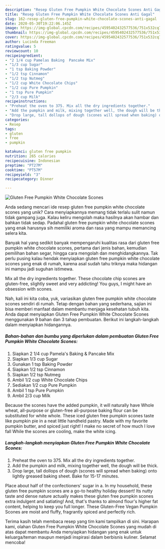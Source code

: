 ```yaml
---
description: "Resep Gluten Free Pumpkin White Chocolate Scones Anti Gagal"
title: "Resep Gluten Free Pumpkin White Chocolate Scones Anti Gagal"
slug: 162-resep-gluten-free-pumpkin-white-chocolate-scones-anti-gagal
date: 2020-05-30T19:22:06.145Z
image: https://img-global.cpcdn.com/recipes/4595402432577536/751x532cq70/gluten-free-pumpkin-white-chocolate-scones-recipe-main-photo.jpg
thumbnail: https://img-global.cpcdn.com/recipes/4595402432577536/751x532cq70/gluten-free-pumpkin-white-chocolate-scones-recipe-main-photo.jpg
cover: https://img-global.cpcdn.com/recipes/4595402432577536/751x532cq70/gluten-free-pumpkin-white-chocolate-scones-recipe-main-photo.jpg
author: Lucinda Freeman
ratingvalue: 5
reviewcount: 10
recipeingredient:
- "2 1/4 cup Pamelas Baking  Pancake Mix"
- "1/3 cup Sugar"
- "1 tsp Baking Powder"
- "1/2 tsp Cinnamon"
- "1/2 tsp Nutmeg"
- "1/2 cup White Chocolate Chips"
- "1/2 cup Pure Pumpkin"
- "1 tsp Pure Pumpkin"
- "2/3 cup Milk"
recipeinstructions:
- "Preheat the oven to 375. Mix all the dry ingredients together."
- "Add the pumpkin and milk, mixing together well, the dough will be thick."
- "Drop large, tall dollops of dough (scones will spread when baking) onto lightly greased baking sheet.  Bake for 15-17 minutes."
categories:
- Resep
tags:
- gluten
- free
- pumpkin

katakunci: gluten free pumpkin 
nutrition: 265 calories
recipecuisine: Indonesian
preptime: "PT27M"
cooktime: "PT57M"
recipeyield: "3"
recipecategory: Dinner

---
```



![Gluten Free Pumpkin White Chocolate Scones](https://img-global.cpcdn.com/recipes/4595402432577536/751x532cq70/gluten-free-pumpkin-white-chocolate-scones-recipe-main-photo.jpg)

Anda sedang mencari ide resep gluten free pumpkin white chocolate scones yang unik? Cara menyiapkannya memang tidak terlalu sulit namun tidak gampang juga. Kalau keliru mengolah maka hasilnya akan hambar dan bahkan tidak sedap. Padahal gluten free pumpkin white chocolate scones yang enak harusnya sih memiliki aroma dan rasa yang mampu memancing selera kita.

Banyak hal yang sedikit banyak mempengaruhi kualitas rasa dari gluten free pumpkin white chocolate scones, pertama dari jenis bahan, kemudian pemilihan bahan segar, hingga cara mengolah dan menghidangkannya. Tak perlu pusing kalau hendak menyiapkan gluten free pumpkin white chocolate scones yang enak di rumah, karena asal sudah tahu triknya maka hidangan ini mampu jadi suguhan istimewa.

Mix all the dry ingredients together. These chocolate chip scones are gluten-free, slightly sweet and very addicting! You guys, I might have an obsession with scones.


Nah, kali ini kita coba, yuk, variasikan gluten free pumpkin white chocolate scones sendiri di rumah. Tetap dengan bahan yang sederhana, sajian ini bisa memberi manfaat dalam membantu menjaga kesehatan tubuh kita. Anda dapat menyiapkan Gluten Free Pumpkin White Chocolate Scones menggunakan 9 bahan dan 3 tahap pembuatan. Berikut ini langkah-langkah dalam menyiapkan hidangannya.

<!--inarticleads1-->

##### Bahan-bahan dan bumbu yang diperlukan dalam pembuatan Gluten Free Pumpkin White Chocolate Scones:

1. Siapkan 2 1/4 cup Pamela&#39;s Baking &amp; Pancake Mix
1. Siapkan 1/3 cup Sugar
1. Gunakan 1 tsp Baking Powder
1. Siapkan 1/2 tsp Cinnamon
1. Siapkan 1/2 tsp Nutmeg
1. Ambil 1/2 cup White Chocolate Chips
1. Sediakan 1/2 cup Pure Pumpkin
1. Ambil 1 tsp Pure Pumpkin
1. Ambil 2/3 cup Milk


Because the scones have the added pumpkin, it will naturally have Whole wheat, all-purpose or gluten-free all-purpose baking flour can be substituted for white whole. These iced gluten free pumpkin scones taste like pumpkin pie in a neat little handheld pastry. Made with my favorite pumpkin butter, and spiced just right! I make no secret of how much I love fall While the scones are cooling, make the white icing. 

<!--inarticleads2-->

##### Langkah-langkah menyiapkan Gluten Free Pumpkin White Chocolate Scones:

1. Preheat the oven to 375. Mix all the dry ingredients together.
1. Add the pumpkin and milk, mixing together well, the dough will be thick.
1. Drop large, tall dollops of dough (scones will spread when baking) onto lightly greased baking sheet.  Bake for 15-17 minutes.


Place about half of the confectioners&#39; sugar in a. In my household, these gluten free pumpkin scones are a go-to healthy holiday dessert! Its nutty taste and dense nature actually makes these gluten free pumpkin scones extra indulgent and satiating! And, that&#39;s thanks to almond flour&#39;s higher fat content, helping to keep you full longer. These Gluten-Free Vegan Pumpkin Scones are moist and fluffy, fragrantly spiced and perfectly rich. 

Terima kasih telah membaca resep yang tim kami tampilkan di sini. Harapan kami, olahan Gluten Free Pumpkin White Chocolate Scones yang mudah di atas dapat membantu Anda menyiapkan hidangan yang enak untuk keluarga/teman maupun menjadi inspirasi dalam berbisnis kuliner. Selamat mencoba!
